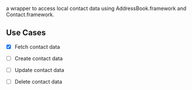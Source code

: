 a wrapper to access local contact data using AddressBook.framework and Contact.framework.


## Use Cases

- [x] Fetch contact data
- [ ] Create contact data 
- [ ] Update contact data 
- [ ] Delete contact data 

